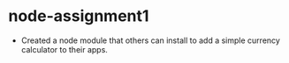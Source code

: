 # node-assignment1
- Created a node module that others can install to add a simple currency calculator to their apps.
